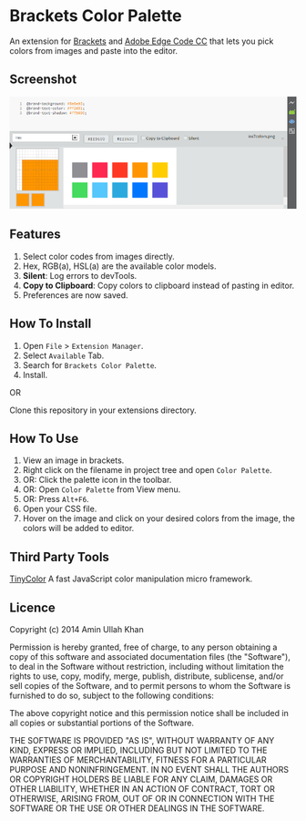 Brackets Color Palette
======================
An extension for [Brackets](http://brackets.io/) and [Adobe Edge Code CC](http://html.adobe.com/edge/code/) that lets you pick colors from images and paste into the editor.

Screenshot
---------
![Brackets Color Palette](screenshot.png)

Features
--------
1. Select color codes from images directly.
2. Hex, RGB(a), HSL(a) are the available color models.
3. **Silent**: Log errors to devTools.
4. **Copy to Clipboard**: Copy colors to clipboard instead of pasting in editor.
5. Preferences are now saved.

How To Install
--------------
1.	Open `File` > `Extension Manager`.
2.	Select `Available` Tab.
3.	Search for `Brackets Color Palette`.
4.	Install.

OR

Clone this repository in your extensions directory.

How To Use
----------
1. View an image in brackets.
2. Right click on the filename in project tree and open `Color Palette`.
3. OR: Click the palette icon in the toolbar.
4. OR: Open `Color Palette` from View menu.
5. OR: Press `Alt+F6`.
6. Open your CSS file.
7. Hover on the image and click on your desired colors from the image, the colors will be added to editor.

Third Party Tools
---------------
[TinyColor](https://github.com/bgrins/TinyColor) A fast JavaScript color manipulation micro framework.

Licence
-------
Copyright (c) 2014 Amin Ullah Khan

Permission is hereby granted, free of charge, to any person obtaining a
copy of this software and associated documentation files (the "Software"),
to deal in the Software without restriction, including without limitation
the rights to use, copy, modify, merge, publish, distribute, sublicense,
and/or sell copies of the Software, and to permit persons to whom the
Software is furnished to do so, subject to the following conditions:

The above copyright notice and this permission notice shall be included in
all copies or substantial portions of the Software.

THE SOFTWARE IS PROVIDED "AS IS", WITHOUT WARRANTY OF ANY KIND, EXPRESS OR
IMPLIED, INCLUDING BUT NOT LIMITED TO THE WARRANTIES OF MERCHANTABILITY,
FITNESS FOR A PARTICULAR PURPOSE AND NONINFRINGEMENT. IN NO EVENT SHALL THE
AUTHORS OR COPYRIGHT HOLDERS BE LIABLE FOR ANY CLAIM, DAMAGES OR OTHER
LIABILITY, WHETHER IN AN ACTION OF CONTRACT, TORT OR OTHERWISE, ARISING
FROM, OUT OF OR IN CONNECTION WITH THE SOFTWARE OR THE USE OR OTHER
DEALINGS IN THE SOFTWARE.
